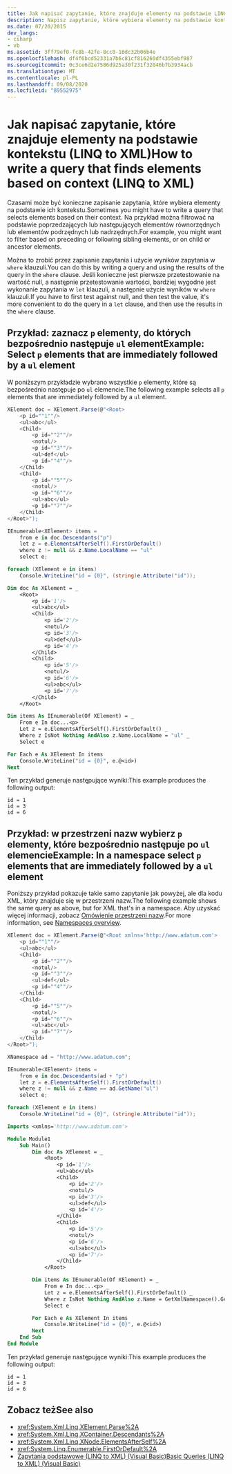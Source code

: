 ```yaml
---
title: Jak napisać zapytanie, które znajduje elementy na podstawie LINQ to XML kontekstu
description: Napisz zapytanie, które wybiera elementy na podstawie kontekstu; na przykład można filtrować wyniki na podstawie poprzedzających lub następujących elementów równorzędnych.
ms.date: 07/20/2015
dev_langs:
- csharp
- vb
ms.assetid: 3ff79ef0-fc8b-42fe-8cc0-10dc32b06b4e
ms.openlocfilehash: df4f6bcd52331a7b6c81cf816260df4355ebf987
ms.sourcegitcommit: 0c3ce6d2e7586d925a30f231f32046b7b3934acb
ms.translationtype: MT
ms.contentlocale: pl-PL
ms.lasthandoff: 09/08/2020
ms.locfileid: "89552975"
---
```

# <a name="how-to-write-a-query-that-finds-elements-based-on-context-linq-to-xml"></a><span data-ttu-id="c9e02-103">Jak napisać zapytanie, które znajduje elementy na podstawie kontekstu (LINQ to XML)</span><span class="sxs-lookup"><span data-stu-id="c9e02-103">How to write a query that finds elements based on context (LINQ to XML)</span></span>

<span data-ttu-id="c9e02-104">Czasami może być konieczne zapisanie zapytania, które wybiera elementy na podstawie ich kontekstu.</span><span class="sxs-lookup"><span data-stu-id="c9e02-104">Sometimes you might have to write a query that selects elements based on their context.</span></span> <span data-ttu-id="c9e02-105">Na przykład można filtrować na podstawie poprzedzających lub następujących elementów równorzędnych lub elementów podrzędnych lub nadrzędnych.</span><span class="sxs-lookup"><span data-stu-id="c9e02-105">For example, you might want to filter based on preceding or following sibling elements, or on child or ancestor elements.</span></span>

<span data-ttu-id="c9e02-106">Można to zrobić przez zapisanie zapytania i użycie wyników zapytania w `where` klauzuli.</span><span class="sxs-lookup"><span data-stu-id="c9e02-106">You can do this by writing a query and using the results of the query in the `where` clause.</span></span> <span data-ttu-id="c9e02-107">Jeśli konieczne jest pierwsze przetestowanie na wartość null, a następnie przetestowanie wartości, bardziej wygodne jest wykonanie zapytania w `let` klauzuli, a następnie użycie wyników w `where` klauzuli.</span><span class="sxs-lookup"><span data-stu-id="c9e02-107">If you have to first test against null, and then test the value, it's more convenient to do the query in a `let` clause, and then use the results in the `where` clause.</span></span>

## <a name="example-select-p-elements-that-are-immediately-followed-by-a-ul-element"></a><span data-ttu-id="c9e02-108">Przykład: zaznacz `p` elementy, do których bezpośrednio następuje `ul` element</span><span class="sxs-lookup"><span data-stu-id="c9e02-108">Example: Select `p` elements that are immediately followed by a `ul` element</span></span>

<span data-ttu-id="c9e02-109">W poniższym przykładzie wybrano wszystkie `p` elementy, które są bezpośrednio następuje po `ul` elemencie.</span><span class="sxs-lookup"><span data-stu-id="c9e02-109">The following example selects all `p` elements that are immediately followed by a `ul` element.</span></span>

```csharp
XElement doc = XElement.Parse(@"<Root>
    <p id=""1""/>
    <ul>abc</ul>
    <Child>
        <p id=""2""/>
        <notul/>
        <p id=""3""/>
        <ul>def</ul>
        <p id=""4""/>
    </Child>
    <Child>
        <p id=""5""/>
        <notul/>
        <p id=""6""/>
        <ul>abc</ul>
        <p id=""7""/>
    </Child>
</Root>");

IEnumerable<XElement> items =
    from e in doc.Descendants("p")
    let z = e.ElementsAfterSelf().FirstOrDefault()
    where z != null && z.Name.LocalName == "ul"
    select e;

foreach (XElement e in items)
    Console.WriteLine("id = {0}", (string)e.Attribute("id"));
```

```vb
Dim doc As XElement = _
    <Root>
        <p id='1'/>
        <ul>abc</ul>
        <Child>
            <p id='2'/>
            <notul/>
            <p id='3'/>
            <ul>def</ul>
            <p id='4'/>
        </Child>
        <Child>
            <p id='5'/>
            <notul/>
            <p id='6'/>
            <ul>abc</ul>
            <p id='7'/>
        </Child>
    </Root>

Dim items As IEnumerable(Of XElement) = _
    From e In doc...<p> _
    Let z = e.ElementsAfterSelf().FirstOrDefault() _
    Where z IsNot Nothing AndAlso z.Name.LocalName = "ul" _
    Select e

For Each e As XElement In items
    Console.WriteLine("id = {0}", e.@<id>)
Next
```

<span data-ttu-id="c9e02-110">Ten przykład generuje następujące wyniki:</span><span class="sxs-lookup"><span data-stu-id="c9e02-110">This example produces the following output:</span></span>

```output
id = 1
id = 3
id = 6
```

## <a name="example-in-a-namespace-select-p-elements-that-are-immediately-followed-by-a-ul-element"></a><span data-ttu-id="c9e02-111">Przykład: w przestrzeni nazw wybierz `p` elementy, które bezpośrednio następuje po `ul` elemencie</span><span class="sxs-lookup"><span data-stu-id="c9e02-111">Example: In a namespace select `p` elements that are immediately followed by a `ul` element</span></span>

<span data-ttu-id="c9e02-112">Poniższy przykład pokazuje takie samo zapytanie jak powyżej, ale dla kodu XML, który znajduje się w przestrzeni nazw.</span><span class="sxs-lookup"><span data-stu-id="c9e02-112">The following example shows the same query as above, but for XML that's in a namespace.</span></span> <span data-ttu-id="c9e02-113">Aby uzyskać więcej informacji, zobacz [Omówienie przestrzeni nazw](namespaces-overview.md).</span><span class="sxs-lookup"><span data-stu-id="c9e02-113">For more information, see [Namespaces overview](namespaces-overview.md).</span></span>

```csharp
XElement doc = XElement.Parse(@"<Root xmlns='http://www.adatum.com'>
    <p id=""1""/>
    <ul>abc</ul>
    <Child>
        <p id=""2""/>
        <notul/>
        <p id=""3""/>
        <ul>def</ul>
        <p id=""4""/>
    </Child>
    <Child>
        <p id=""5""/>
        <notul/>
        <p id=""6""/>
        <ul>abc</ul>
        <p id=""7""/>
    </Child>
</Root>");

XNamespace ad = "http://www.adatum.com";

IEnumerable<XElement> items =
    from e in doc.Descendants(ad + "p")
    let z = e.ElementsAfterSelf().FirstOrDefault()
    where z != null && z.Name == ad.GetName("ul")
    select e;

foreach (XElement e in items)
    Console.WriteLine("id = {0}", (string)e.Attribute("id"));
```

```vb
Imports <xmlns='http://www.adatum.com'>

Module Module1
    Sub Main()
        Dim doc As XElement = _
            <Root>
                <p id='1'/>
                <ul>abc</ul>
                <Child>
                    <p id='2'/>
                    <notul/>
                    <p id='3'/>
                    <ul>def</ul>
                    <p id='4'/>
                </Child>
                <Child>
                    <p id='5'/>
                    <notul/>
                    <p id='6'/>
                    <ul>abc</ul>
                    <p id='7'/>
                </Child>
            </Root>

        Dim items As IEnumerable(Of XElement) = _
            From e In doc...<p> _
            Let z = e.ElementsAfterSelf().FirstOrDefault() _
            Where z IsNot Nothing AndAlso z.Name = GetXmlNamespace().GetName("ul") _
            Select e

        For Each e As XElement In items
            Console.WriteLine("id = {0}", e.@<id>)
        Next
    End Sub
End Module
```

<span data-ttu-id="c9e02-114">Ten przykład generuje następujące wyniki:</span><span class="sxs-lookup"><span data-stu-id="c9e02-114">This example produces the following output:</span></span>

```output
id = 1
id = 3
id = 6
```

## <a name="see-also"></a><span data-ttu-id="c9e02-115">Zobacz też</span><span class="sxs-lookup"><span data-stu-id="c9e02-115">See also</span></span>

- <xref:System.Xml.Linq.XElement.Parse%2A>
- <xref:System.Xml.Linq.XContainer.Descendants%2A>
- <xref:System.Xml.Linq.XNode.ElementsAfterSelf%2A>
- <xref:System.Linq.Enumerable.FirstOrDefault%2A>
- [<span data-ttu-id="c9e02-116">Zapytania podstawowe (LINQ to XML) (Visual Basic)</span><span class="sxs-lookup"><span data-stu-id="c9e02-116">Basic Queries (LINQ to XML) (Visual Basic)</span></span>](../../visual-basic/programming-guide/concepts/linq/basic-queries-linq-to-xml.md)
